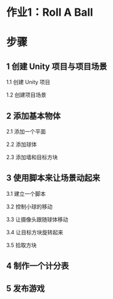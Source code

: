 # 作业1：Roll A Ball

# 步骤
## 1 创建 Unity 项目与项目场景
1.1 创建 Unity 项目 

1.2 创建项目场景 

## 2 添加基本物体
2.1 添加一个平面 

2.2 添加球体

2.3 添加墙和目标方块

## 3 使用脚本来让场景动起来
3.1 建立一个脚本 

3.2 控制小球的移动

3.3 让摄像头跟随球体移动

3.4 让目标方块旋转起来

3.5 拾取方块

## 4 制作一个计分表

## 5 发布游戏
